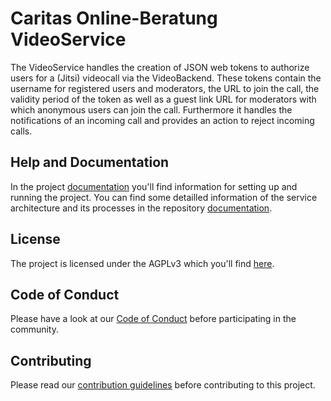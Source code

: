 # Caritas Online-Beratung VideoService

The VideoService handles the creation of JSON web tokens to authorize users for a (Jitsi) videocall via the VideoBackend. These tokens contain the username for registered users and moderators, the URL to join the call, the validity period of the token as well as a guest link URL for moderators with which anonymous users can join the call.
Furthermore it handles the notifications of an incoming call and provides an action to reject incoming calls.

## Help and Documentation
In the project [documentation](https://caritasdeutschland.github.io/documentation/docs/setup/setup-backend) you'll find information for setting up and running the project.
You can find some detailled information of the service architecture and its processes in the repository [documentation](https://github.com/CaritasDeutschland/caritas-onlineBeratung-videoService/tree/master/documentation).

## License
The project is licensed under the AGPLv3 which you'll find [here](https://github.com/CaritasDeutschland/caritas-onlineBeratung-videoService/blob/master/LICENSE).

## Code of Conduct
Please have a look at our [Code of Conduct](https://github.com/CaritasDeutschland/.github/blob/master/CODE_OF_CONDUCT.md) before participating in the community.

## Contributing
Please read our [contribution guidelines](https://github.com/CaritasDeutschland/.github/blob/master/CONTRIBUTING.md) before contributing to this project.